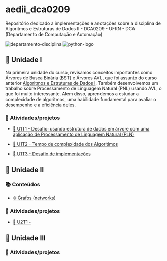 # aedii_dca0209
Repositório dedicado a implementações e anotações sobre a disciplina de Algoritmos e Estruturas de Dados II - DCA0209 - UFRN - DCA (Departamento de Computação e Automação)

![departamento-disciplina](https://img.shields.io/badge/dca-Algoritmos_e_Estrutura_de_Dados_2-blue?style=for-the-badge)
![python-logo](https://img.shields.io/badge/python-grey?style=for-the-badge&logo=python&logoColor=white)

## 🚀 Unidade I

Na primeira unidade do curso, revisamos conceitos importantes como Árvores de Busca Binária (BST) e Árvores AVL, que foi assunto do curso anterior [Algoritmos e Estruturas de Dados I](https://github.com/CarlosG18/aedi_dca0208). Também desenvolvemos um trabalho sobre Processamento de Linguagem Natural (PNL) usando AVL, o que foi muito interessante. Além disso, aprendemos a estudar a complexidade de algoritmos, uma habilidade fundamental para avaliar o desempenho e a eficiência deles.

### 🎯 Atividades/projetos
- [📌 U1T1 - Desafio: usando estrutura de dados em árvore com uma aplicação de Processamento de Linguagem Natural (PLN)](https://github.com/CarlosG18/aedii_dca0209/blob/main/unidade1/U1T1/u1t1.md)

- [📌 U1T2 - Tempo de complexidade dos Algoritimos](https://github.com/CarlosG18/aedii_dca0209/blob/main/unidade1/U1T2/u1t2.md)

- [📌 U1T3 - Desafio de implementações](https://github.com/CarlosG18/aedii_dca0209/blob/main/unidade1/U1T3/u1t3.md)

## 🚀 Unidade II

### 📚 Conteúdos

- [🌐 Grafos (networks)](https://github.com/CarlosG18/aedii_dca0209/blob/main/unidade2/conteudos/grafos.md)

### 🎯 Atividades/projetos

- [📌 U2T1 - ]()

## 🚀 Unidade III

### 🎯 Atividades/projetos